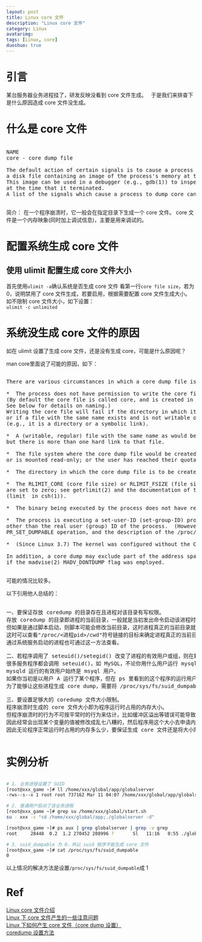 ```yaml
---
layout: post
title: Linux core 文件
description: "Linux core 文件"
category: Linux
avatarimg:
tags: [Linux, core]
duoshuo: true
---
```


# 引言
某台服务器业务进程挂了，研发反映没看到 core 文件生成。  
于是我们来排查下是什么原因造成 core 文件没生成。 

# 什么是 core 文件

<pre>

NAME
core - core dump file
 
The default action of certain signals is to cause a process to terminate and produce a core dump file, 
a disk file containing an image of the process's memory at the time of termination.  
This image can be used in a debugger (e.g., gdb(1)) to inspect the state of the program 
at the time that it terminated.  
A list of the signals which cause a process to dump core can be found in signal(7).

</pre>

简介：
在一个程序崩溃时，它一般会在指定目录下生成一个 core 文件。
core 文件是一个内存映象(同时加上调试信息)，主要是用来调试的。

# 配置系统生成 core 文件

## 使用 ulimit 配置生成 core 文件大小

首先使用`ulimit -a`确认系统是否生成 core 文件
看第一行`core file size`，若为 0，说明禁用了 core 文件生成，若要启用，根据需要配置 core 文件生成大小。
如不限制 core 文件大小，如下设置：  
`ulimit -c unlimited`

# 系统没生成 core 文件的原因

如在 ulimit 设置了生成 core 文件，还是没有生成 core，可能是什么原因呢？

man core里面说了可能的原因，如下：

<pre>

There are various circumstances in which a core dump file is not produced:

*  The process does not have permission to write the core file.  
(By default the core file is called core, and is created in the current working directory.  
See below for details on naming.)  
Writing the core file will fail if the directory in which it is to be created is nonwritable, 
or if a file with the same name exists and is not writable or is not a regular file 
(e.g., it is a directory or a symbolic link).

*  A (writable, regular) file with the same name as would be used for the core dump already exists, 
but there is more than one hard link to that file.

*  The file system where the core dump file would be created is full; or has run out of inodes; 
or is mounted read-only; or the user has reached their quota for the file system.

*  The directory in which the core dump file is to be created does not exist.

*  The RLIMIT_CORE (core file size) or RLIMIT_FSIZE (file size) resource limits for the process 
are set to zero; see getrlimit(2) and the documentation of the shell's ulimit command 
(limit  in csh(1)).

*  The binary being executed by the process does not have read permission enabled.

*  The process is executing a set-user-ID (set-group-ID) program that is owned by a user (group) 
other than the real user (group) ID of the process.  (However, see the description of the prctl(2)
PR_SET_DUMPABLE operation, and the description of the /proc/sys/fs/suid_dumpable file in proc(5).)

*  (Since Linux 3.7) The kernel was configured without the CONFIG_COREDUMP option.

In addition, a core dump may exclude part of the address space of the process 
if the madvise(2) MADV_DONTDUMP flag was employed.

</pre>    

可能的情况比较多。

以下引用他人总结的：

<pre>

一、要保证存放 coredump 的目录存在且进程对该目录有写权限。
存放 coredump 的目录即进程的当前目录，一般就是当初发出命令启动该进程时所在的目录。
但如果是通过脚本启动，则脚本可能会修改当前目录，这时进程真正的当前目录就会与当初执行脚本所在目录不同。
这时可以查看"/proc/<进程pid>/cwd"符号链接的目标来确定进程真正的当前目录地址。
通过系统服务启动的进程也可通过这一方法查看。

二、若程序调用了 seteuid()/setegid() 改变了进程的有效用户或组，则在默认情况下系统不会为这些进程生成 coredump。
很多服务程序都会调用 seteuid()，如 MySQL，不论你用什么用户运行 mysqld_safe 启动 MySQL，
mysqld 运行的有效用户始终是 msyql 用户。
如果你当初是以用户 A 运行了某个程序，但在 ps 里看到的这个程序的运行用户却是 B 的话，那么这些进程就是调用了 seteuid 了。
为了能够让这些进程生成 core dump，需要将 /proc/sys/fs/suid_dumpable 文件的内容改为 1（一般默认是 0）。

三、要设置足够大的 coredump 文件大小限制。
程序崩溃时生成的 core 文件大小即为程序运行时占用的内存大小。
但程序崩溃时的行为不可按平常时的行为来估计，比如缓冲区溢出等错误可能导致堆栈被破坏，
因此经常会出现某个变量的值被修改成乱七八糟的，然后程序用这个大小去申请内存就可能导致程序比平常时多占用很多内存。
因此无论程序正常运行时占用的内存多么少，要保证生成 core 文件还是将大小限制设为 unlimited 为好。

</pre>

# 实例分析

```bash

# 1. 业务进程设置了 SUID
[root@xxx_game ~]# ll /home/xxx/global/app/globalserver
-rws--s--x 1 root root 737162 Mar 11 04:07 /home/xxx/global/app/globalserver

# 2. 普通用户启动了该业务进程
[root@xxx_game ~]# grep su /home/xxx/global/start.sh 
su - xxx -c "cd /home/xxx/global/app;./globalserver -d"

[root@xxx_game ~]# ps aux | grep globalserver | grep -v grep
root     28448  0.2  1.2 270452 208996 ?       Sl   11:16   0:55 ./globalserver -d

# 3. suid_dumpable 为 0，所以 suid 程序不能生成 core 文件
[root@xxx_game ~]# cat /proc/sys/fs/suid_dumpable 
0

```     

以上情况的解决方法是设置`/proc/sys/fs/suid_dumpable`成 1


# Ref
[Linux core 文件介绍](http://www.cnblogs.com/dongzhiquan/archive/2012/01/20/2328355.html)  
[Linux 下 core 文件产生的一些注意问题](http://blog.csdn.net/fengxinze/article/details/6800175)  
[Linux 下如何产生 core 文件（core dump 设置）](http://blog.csdn.net/star_xiong/article/details/43529637)  
[coredump 设置方法](http://blog.csdn.net/wj_j2ee/article/details/7161586)  



